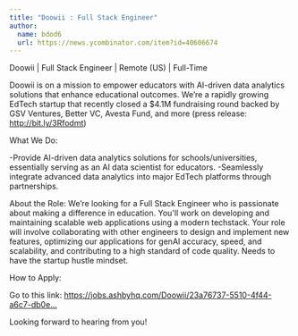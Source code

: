 ```yaml
---
title: "Doowii : Full Stack Engineer"
author:
  name: bdod6
  url: https://news.ycombinator.com/item?id=40606674
---
```

Doowii | Full Stack Engineer | Remote (US) | Full-Time

Doowii is on a mission to empower educators with AI-driven data analytics solutions that enhance educational outcomes. We’re a rapidly growing EdTech startup that recently closed a $4.1M fundraising round backed by GSV Ventures, Better VC, Avesta Fund, and more (press release: <a href="http:&#x2F;&#x2F;bit.ly&#x2F;3Rfodmt" rel="nofollow">http:&#x2F;&#x2F;bit.ly&#x2F;3Rfodmt</a>)

What We Do:

-Provide AI-driven data analytics solutions for schools&#x2F;universities, essentially serving as an AI data scientist for educators.
-Seamlessly integrate advanced data analytics into major EdTech platforms through partnerships.

About the Role:
We’re looking for a Full Stack Engineer who is passionate about making a difference in education. You&#x27;ll work on developing and maintaining scalable web applications using a modern techstack. Your role will involve collaborating with other engineers to design and implement new features, optimizing our applications for genAI accuracy, speed, and scalability, and contributing to a high standard of code quality. Needs to have the startup hustle mindset.

How to Apply:

Go to this link: <a href="https:&#x2F;&#x2F;jobs.ashbyhq.com&#x2F;Doowii&#x2F;23a76737-5510-4f44-a6c7-db0e8ddfaffc">https:&#x2F;&#x2F;jobs.ashbyhq.com&#x2F;Doowii&#x2F;23a76737-5510-4f44-a6c7-db0e...</a>

Looking forward to hearing from you!
